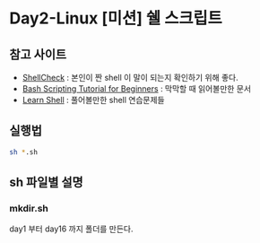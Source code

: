 # Day2-Linux [미션] 쉘 스크립트

## 참고 사이트

- [ShellCheck](https://www.shellcheck.net) : 본인이 짠 shell 이 말이 되는지 확인하기 위해 좋다.
- [Bash Scripting Tutorial for Beginners](https://linuxconfig.org/bash-scripting-tutorial-for-beginners) : 막막할 때 읽어볼만한 문서
- [Learn Shell](https://www.learnshell.org) : 풀어볼만한 shell 연습문제들

## 실행법

```sh
sh *.sh
```

## sh 파일별 설명

### mkdir.sh

day1 부터 day16 까지 폴더를 만든다.

